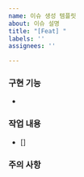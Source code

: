 ```yaml
---
name: 이슈 생성 템플릿
about: 이슈 설명
title: "[Feat] "
labels: ''
assignees: ''

---
```


### 구현 기능
* 
### 작업 내용
- []

### 주의 사항

